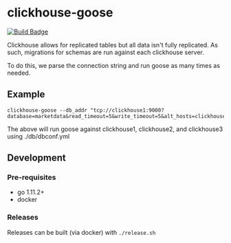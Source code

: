 # clickhouse-goose

[![Build Badge](https://travis-ci.org/dkoston/clickhouse-goose.svg?branch=master)](https://travis-ci.org/dkoston/clickhouse-goose)

Clickhouse allows for replicated tables but all data isn't fully replicated. As
such, migrations for schemas are run against each clickhouse server.

To do this, we parse the connection string and run goose as many times as needed.


## Example

```
clickhouse-goose --db_addr "tcp://clickhouse1:9000?database=marketdata&read_timeout=5&write_timeout=5&alt_hosts=clickhouse2:9000,clickhouse3:9000"
```

The above will run goose against clickhouse1, clickhouse2, and clickhouse3 using ./db/dbconf.yml

## Development

### Pre-requisites

- go 1.11.2+
- docker

### Releases

Releases can be built (via docker) with `./release.sh`